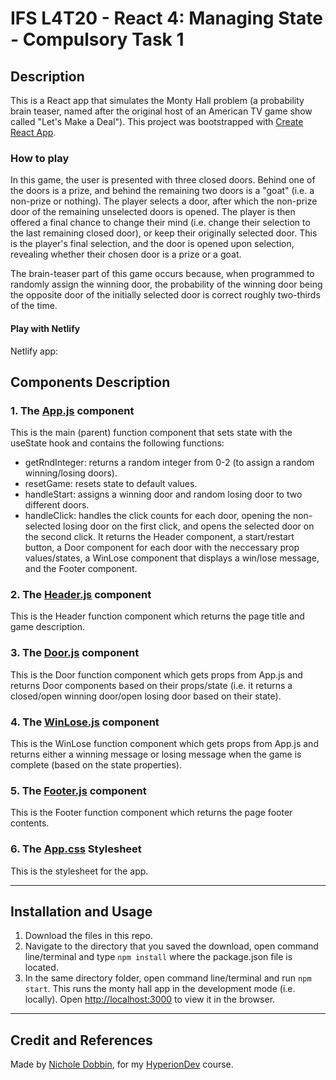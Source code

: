 # **IFS L4T20 - React 4: Managing State - Compulsory Task 1**

## **Description**
This is a React app that simulates the Monty Hall problem (a probability brain teaser, named after the original host of an American TV game show called "Let's Make a Deal"). This project was bootstrapped with [Create React App](https://github.com/facebook/create-react-app).

### **How to play** 
In this game, the user is presented with three closed doors. Behind one of the doors is a prize, and behind the remaining two doors is a "goat" (i.e. a non-prize or nothing). The player selects a door, after which the non-prize door of the remaining unselected doors is opened. The player is then offered a final chance to change their mind (i.e. change their selection to the last remaining closed door), or keep their originally selected door. This is the player's final selection, and the door is opened upon selection, revealing whether their chosen door is a prize or a goat.

The brain-teaser part of this game occurs because, when programmed to randomly assign the winning door, the probability of the winning door being the opposite door of the initially selected door is correct roughly two-thirds of the time.

#### **Play with Netlify** 
Netlify app: 
<br>

## **Components Description**
### **1. The [App.js](/src/App.js) component**
This is the main (parent) function component that sets state with the useState hook and contains the 
following functions:
* getRndInteger: returns a random integer from 0-2 (to assign a random winning/losing doors).
* resetGame: resets state to default values.
* handleStart: assigns a winning door and random losing door to two different doors. 
* handleClick: handles the click counts for each door, opening the non-selected losing door on the first click, and opens the selected door on the second click.
It returns the Header component, a start/restart button, a Door component for each door with the neccessary 
prop values/states, a WinLose component that displays a win/lose message, and the Footer component.

### **2. The [Header.js](/src/components/Header.js) component**
This is the Header function component which returns the page title and game description.

### **3. The [Door.js](/src/components/Door.js) component**
This is the Door function component which gets props from App.js and returns Door components based on their props/state (i.e. it returns a closed/open winning door/open losing door based on their state).

### **4. The [WinLose.js](/src/components/WinLose.js) component**
This is the WinLose function component which gets props from App.js and returns either a winning message or losing message when the game is complete (based on the state properties).

### **5. The [Footer.js](/src/components/Footer.js) component**
This is the Footer function component which returns the page footer contents.

### **6. The [App.css](/src/App.css) Stylesheet**
This is the stylesheet for the app.

<hr>

## **Installation and Usage**
1. Download the files in this repo. 
2. Navigate to the directory that you saved the download, open command line/terminal and type `npm install` where the package.json file is located.
3. In the same directory folder, open command line/terminal and run `npm start`. This runs the monty hall app in the development mode (i.e. locally).
Open [http://localhost:3000](http://localhost:3000) to view it in the browser.

<hr>

## **Credit and References**
Made by [Nichole Dobbin](https://github.com/nicholedobbin), for my [HyperionDev](https://www.hyperiondev.com/) course.
